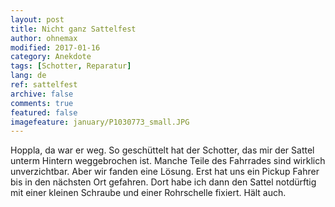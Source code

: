 ```yaml
---
layout: post
title: Nicht ganz Sattelfest
author: ohnemax
modified: 2017-01-16
category: Anekdote
tags: [Schotter, Reparatur]
lang: de
ref: sattelfest
archive: false
comments: true
featured: false
imagefeature: january/P1030773_small.JPG
---
```


Hoppla, da war er weg. So geschüttelt hat der Schotter, das mir der Sattel unterm Hintern weggebrochen ist. Manche Teile des Fahrrades sind wirklich unverzichtbar. Aber wir fanden eine Lösung. Erst hat uns ein Pickup Fahrer bis in den nächsten Ort gefahren. Dort habe ich dann den Sattel notdürftig mit einer kleinen Schraube und einer Rohrschelle fixiert. Hält auch.
